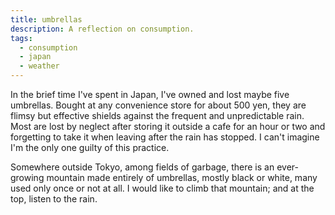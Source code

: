 ```yaml
---
title: umbrellas
description: A reflection on consumption.
tags:
  - consumption
  - japan
  - weather
---
```

In the brief time I've spent in Japan, I've owned and lost maybe five umbrellas. Bought at any convenience store for about 500 yen, they are flimsy but effective shields against the frequent and unpredictable rain. Most are lost by neglect after storing it outside a cafe for an hour or two and forgetting to take it when leaving after the rain has stopped. I can't imagine I'm the only one guilty of this practice.

Somewhere outside Tokyo, among fields of garbage, there is an ever-growing mountain made entirely of umbrellas, mostly black or white, many used only once or not at all. I would like to climb that mountain; and at the top, listen to the rain.